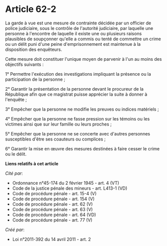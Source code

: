 # Article 62-2

La garde à vue est une mesure de contrainte décidée par un officier de police judiciaire, sous le contrôle de l'autorité
judiciaire, par laquelle une personne à l'encontre de laquelle il existe une ou plusieurs raisons plausibles de soupçonner
qu'elle a commis ou tenté de commettre un crime ou un délit puni d'une peine d'emprisonnement est maintenue à la disposition
des enquêteurs. 

Cette mesure doit constituer l'unique moyen de parvenir à l'un au moins des objectifs suivants : 

1° Permettre l'exécution des investigations impliquant la présence ou la participation de la personne ; 

2° Garantir la présentation de la personne devant le procureur de la République afin que ce magistrat puisse apprécier la
suite à donner à l'enquête ; 

3° Empêcher que la personne ne modifie les preuves ou indices matériels ; 

4° Empêcher que la personne ne fasse pression sur les témoins ou les victimes ainsi que sur leur famille ou leurs proches ; 

5° Empêcher que la personne ne se concerte avec d'autres personnes susceptibles d'être ses coauteurs ou complices ; 

6° Garantir la mise en œuvre des mesures destinées à faire cesser le crime ou le délit.

**Liens relatifs à cet article**

_Cité par_:

  - Ordonnance n°45-174 du 2 février 1945 - art. 4 (VT)
  - Code de la justice pénale des mineurs - art. L413-1 (VD)
  - Code de procédure pénale - art. 15-4 (V)
  - Code de procédure pénale - art. 154 (V)
  - Code de procédure pénale - art. 62 (V)
  - Code de procédure pénale - art. 63 (V)
  - Code de procédure pénale - art. 64 (VD)
  - Code de procédure pénale - art. 77 (V)

_Créé par_:

  - Loi n°2011-392 du 14 avril 2011 - art. 2
